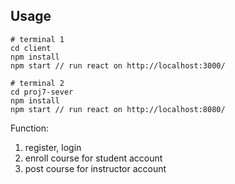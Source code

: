 ## Usage

```=
# terminal 1
cd client
npm install
npm start // run react on http://localhost:3000/
```

```=
# terminal 2
cd proj7-sever
npm install
npm start // run react on http://localhost:8080/
```

Function:

1. register, login
2. enroll course for student account
3. post course for instructor account
